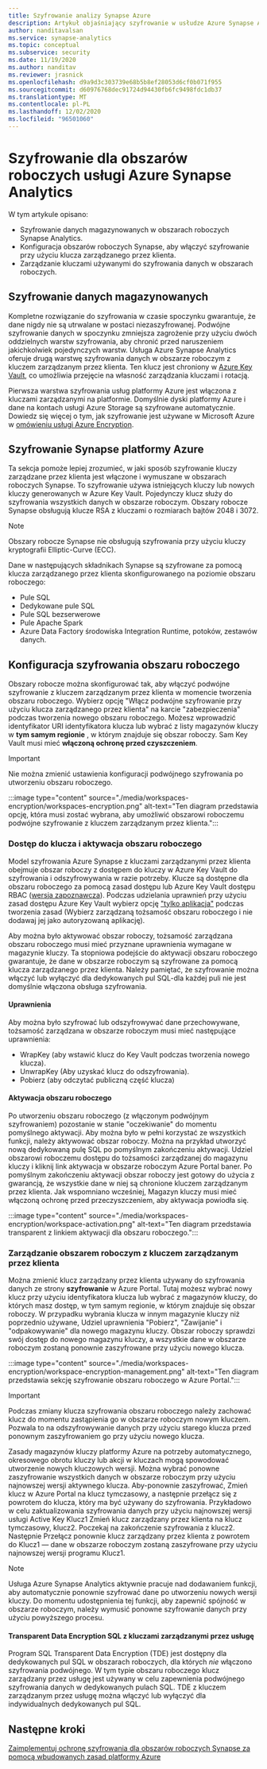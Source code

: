 ```yaml
---
title: Szyfrowanie analizy Synapse Azure
description: Artykuł objaśniający szyfrowanie w usłudze Azure Synapse Analytics
author: nanditavalsan
ms.service: synapse-analytics
ms.topic: conceptual
ms.subservice: security
ms.date: 11/19/2020
ms.author: nanditav
ms.reviewer: jrasnick
ms.openlocfilehash: d9a9d3c303739e68b5b8ef28053d6cf0b071f955
ms.sourcegitcommit: d60976768dec91724d94430fb6fc9498fdc1db37
ms.translationtype: MT
ms.contentlocale: pl-PL
ms.lasthandoff: 12/02/2020
ms.locfileid: "96501060"
---
```

# <a name="encryption-for-azure-synapse-analytics-workspaces"></a>Szyfrowanie dla obszarów roboczych usługi Azure Synapse Analytics

W tym artykule opisano:
* Szyfrowanie danych magazynowanych w obszarach roboczych Synapse Analytics.
* Konfiguracja obszarów roboczych Synapse, aby włączyć szyfrowanie przy użyciu klucza zarządzanego przez klienta.
* Zarządzanie kluczami używanymi do szyfrowania danych w obszarach roboczych.

## <a name="encryption-of-data-at-rest"></a>Szyfrowanie danych magazynowanych

Kompletne rozwiązanie do szyfrowania w czasie spoczynku gwarantuje, że dane nigdy nie są utrwalane w postaci niezaszyfrowanej. Podwójne szyfrowanie danych w spoczynku zmniejsza zagrożenie przy użyciu dwóch oddzielnych warstw szyfrowania, aby chronić przed naruszeniem jakichkolwiek pojedynczych warstw. Usługa Azure Synapse Analytics oferuje drugą warstwę szyfrowania danych w obszarze roboczym z kluczem zarządzanym przez klienta. Ten klucz jest chroniony w [Azure Key Vault](../../key-vault/general/overview.md), co umożliwia przejęcie na własność zarządzania kluczami i rotacją.

Pierwsza warstwa szyfrowania usług platformy Azure jest włączona z kluczami zarządzanymi na platformie. Domyślnie dyski platformy Azure i dane na kontach usługi Azure Storage są szyfrowane automatycznie. Dowiedz się więcej o tym, jak szyfrowanie jest używane w Microsoft Azure w [omówieniu usługi Azure Encryption](../../security/fundamentals/encryption-overview.md).

## <a name="azure-synapse-encryption"></a>Szyfrowanie Synapse platformy Azure

Ta sekcja pomoże lepiej zrozumieć, w jaki sposób szyfrowanie kluczy zarządzane przez klienta jest włączone i wymuszane w obszarach roboczych Synapse. To szyfrowanie używa istniejących kluczy lub nowych kluczy generowanych w Azure Key Vault. Pojedynczy klucz służy do szyfrowania wszystkich danych w obszarze roboczym. Obszary robocze Synapse obsługują klucze RSA z kluczami o rozmiarach bajtów 2048 i 3072.

> [!NOTE]
> Obszary robocze Synapse nie obsługują szyfrowania przy użyciu kluczy kryptografii Elliptic-Curve (ECC).

Dane w następujących składnikach Synapse są szyfrowane za pomocą klucza zarządzanego przez klienta skonfigurowanego na poziomie obszaru roboczego:
* Pule SQL
 * Dedykowane pule SQL
 * Pule SQL bezserwerowe
* Pule Apache Spark
* Azure Data Factory środowiska Integration Runtime, potoków, zestawów danych.

## <a name="workspace-encryption-configuration"></a>Konfiguracja szyfrowania obszaru roboczego

Obszary robocze można skonfigurować tak, aby włączyć podwójne szyfrowanie z kluczem zarządzanym przez klienta w momencie tworzenia obszaru roboczego. Wybierz opcję "Włącz podwójne szyfrowanie przy użyciu klucza zarządzanego przez klienta" na karcie "zabezpieczenia" podczas tworzenia nowego obszaru roboczego. Możesz wprowadzić identyfikator URI identyfikatora klucza lub wybrać z listy magazynów kluczy w **tym samym regionie** , w którym znajduje się obszar roboczy. Sam Key Vault musi mieć **włączoną ochronę przed czyszczeniem**.

> [!IMPORTANT]
> Nie można zmienić ustawienia konfiguracji podwójnego szyfrowania po utworzeniu obszaru roboczego.

:::image type="content" source="./media/workspaces-encryption/workspaces-encryption.png" alt-text="Ten diagram przedstawia opcję, która musi zostać wybrana, aby umożliwić obszarowi roboczemu podwójne szyfrowanie z kluczem zarządzanym przez klienta.":::

### <a name="key-access-and-workspace-activation"></a>Dostęp do klucza i aktywacja obszaru roboczego

Model szyfrowania Azure Synapse z kluczami zarządzanymi przez klienta obejmuje obszar roboczy z dostępem do kluczy w Azure Key Vault do szyfrowania i odszyfrowywania w razie potrzeby. Klucze są dostępne dla obszaru roboczego za pomocą zasad dostępu lub Azure Key Vault dostępu RBAC ([wersja zapoznawcza](../../key-vault/general/rbac-guide.md)). Podczas udzielania uprawnień przy użyciu zasad dostępu Azure Key Vault wybierz opcję ["tylko aplikacja"](../../key-vault/general/secure-your-key-vault.md#key-vault-authentication-options) podczas tworzenia zasad (Wybierz zarządzaną tożsamość obszaru roboczego i nie dodawaj jej jako autoryzowaną aplikację).

 Aby można było aktywować obszar roboczy, tożsamość zarządzana obszaru roboczego musi mieć przyznane uprawnienia wymagane w magazynie kluczy. Ta stopniowa podejście do aktywacji obszaru roboczego gwarantuje, że dane w obszarze roboczym są szyfrowane za pomocą klucza zarządzanego przez klienta. Należy pamiętać, że szyfrowanie można włączyć lub wyłączyć dla dedykowanych pul SQL-dla każdej puli nie jest domyślnie włączona obsługa szyfrowania.

#### <a name="permissions"></a>Uprawnienia

Aby można było szyfrować lub odszyfrowywać dane przechowywane, tożsamość zarządzana w obszarze roboczym musi mieć następujące uprawnienia:
* WrapKey (aby wstawić klucz do Key Vault podczas tworzenia nowego klucza).
* UnwrapKey (Aby uzyskać klucz do odszyfrowania).
* Pobierz (aby odczytać publiczną część klucza)

#### <a name="workspace-activation"></a>Aktywacja obszaru roboczego

Po utworzeniu obszaru roboczego (z włączonym podwójnym szyfrowaniem) pozostanie w stanie "oczekiwanie" do momentu pomyślnego aktywacji. Aby można było w pełni korzystać ze wszystkich funkcji, należy aktywować obszar roboczy. Można na przykład utworzyć nową dedykowaną pulę SQL po pomyślnym zakończeniu aktywacji. Udziel obszarowi roboczemu dostępu do tożsamości zarządzanej do magazynu kluczy i kliknij link aktywacja w obszarze roboczym Azure Portal baner. Po pomyślnym zakończeniu aktywacji obszar roboczy jest gotowy do użycia z gwarancją, że wszystkie dane w niej są chronione kluczem zarządzanym przez klienta. Jak wspomniano wcześniej, Magazyn kluczy musi mieć włączoną ochronę przed przeczyszczeniem, aby aktywacja powiodła się.

:::image type="content" source="./media/workspaces-encryption/workspace-activation.png" alt-text="Ten diagram przedstawia transparent z linkiem aktywacji dla obszaru roboczego.":::


### <a name="manage-the-workspace-customer-managed-key"></a>Zarządzanie obszarem roboczym z kluczem zarządzanym przez klienta 

Można zmienić klucz zarządzany przez klienta używany do szyfrowania danych ze strony **szyfrowanie** w Azure Portal. Tutaj możesz wybrać nowy klucz przy użyciu identyfikatora klucza lub wybrać z magazynów kluczy, do których masz dostęp, w tym samym regionie, w którym znajduje się obszar roboczy. W przypadku wybrania klucza w innym magazynie kluczy niż poprzednio używane, Udziel uprawnienia "Pobierz", "Zawijanie" i "odpakowywanie" dla nowego magazynu kluczy. Obszar roboczy sprawdzi swój dostęp do nowego magazynu kluczy, a wszystkie dane w obszarze roboczym zostaną ponownie zaszyfrowane przy użyciu nowego klucza.

:::image type="content" source="./media/workspaces-encryption/workspace-encryption-management.png" alt-text="Ten diagram przedstawia sekcję szyfrowanie obszaru roboczego w Azure Portal.":::

>[!IMPORTANT]
>Podczas zmiany klucza szyfrowania obszaru roboczego należy zachować klucz do momentu zastąpienia go w obszarze roboczym nowym kluczem. Pozwala to na odszyfrowywanie danych przy użyciu starego klucza przed ponownym zaszyfrowaniem go przy użyciu nowego klucza.

Zasady magazynów kluczy platformy Azure na potrzeby automatycznego, okresowego obrotu kluczy lub akcji w kluczach mogą spowodować utworzenie nowych kluczowych wersji. Można wybrać ponowne zaszyfrowanie wszystkich danych w obszarze roboczym przy użyciu najnowszej wersji aktywnego klucza. Aby-ponownie zaszyfrować, Zmień klucz w Azure Portal na klucz tymczasowy, a następnie przełącz się z powrotem do klucza, który ma być używany do szyfrowania. Przykładowo w celu zaktualizowania szyfrowania danych przy użyciu najnowszej wersji usługi Active Key Klucz1 Zmień klucz zarządzany przez klienta na klucz tymczasowy, klucz2. Poczekaj na zakończenie szyfrowania z klucz2. Następnie Przełącz ponownie klucz zarządzany przez klienta z powrotem do Klucz1 — dane w obszarze roboczym zostaną zaszyfrowane przy użyciu najnowszej wersji programu Klucz1.

> [!NOTE]
> Usługa Azure Synapse Analytics aktywnie pracuje nad dodawaniem funkcji, aby automatycznie ponownie szyfrować dane po utworzeniu nowych wersji kluczy. Do momentu udostępnienia tej funkcji, aby zapewnić spójność w obszarze roboczym, należy wymusić ponowne szyfrowanie danych przy użyciu powyższego procesu.

#### <a name="sql-transparent-data-encryption-with-service-managed-keys"></a>Transparent Data Encryption SQL z kluczami zarządzanymi przez usługę

Program SQL Transparent Data Encryption (TDE) jest dostępny dla dedykowanych pul SQL w obszarach roboczych, dla których *nie* włączono szyfrowania podwójnego. W tym typie obszaru roboczego klucz zarządzany przez usługę jest używany w celu zapewnienia podwójnego szyfrowania danych w dedykowanych pulach SQL. TDE z kluczem zarządzanym przez usługę można włączyć lub wyłączyć dla indywidualnych dedykowanych pul SQL.

## <a name="next-steps"></a>Następne kroki

[Zaimplementuj ochronę szyfrowania dla obszarów roboczych Synapse za pomocą wbudowanych zasad platformy Azure](../policy-reference.md)

